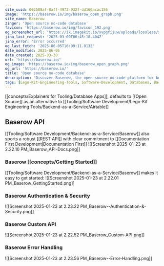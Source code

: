 ```yaml
---
site_uuid: 002588af-8aff-4973-932f-dd166acac156
image: 'https://baserow.io/img/baserow_open_graph.png'
site_name: Baserow
zinger: 'Open source no-code database'
favicon: 'https://baserow.io/img/favicon_192.png'
og_screenshot_url: 'https://ik.imagekit.io/xvpgfijuw/uploads/lossless/screenshots/20250604_Baserow_og_screenshot.jpeg'
jina_last_request: '2025-03-09T06:45:18.404Z'
jina_error: 'Error occurred'
og_last_fetch: '2025-06-05T16:09:11.013Z'
date_modified: 2025-06-05
date_created: 2025-03-30
url: 'https://baserow.io/'
og_image: 'https://baserow.io/img/baserow_open_graph.png'
og_url: 'https://baserow.io/'
title: 'Open source no-code database'
description: 'Discover Baserow, the open-source no-code platform for building databases and applications. No code or technical skills needed. Start creating for free today!'
tags: [Lego-Kit-Engineering-Tools, Software-Development, Databases, Backend-As-A-Service]
---
```


[[concepts/Explainers for Tooling/Database Apps]], defaults to [[Open Source]] as an alternative to [[Tooling/Software Development/Lego-Kit Engineering Tools/Backend-as-a-Service/Airtable]]

## Baserow API
[[Tooling/Software Development/Backend-as-a-Service/Baserow]] also sports a robust [[REST API]] with clear commitment to [[Documentation First Development|Documentation First]]
![[Screenshot 2025-01-23 at 2.22.10 PM_Baserow_API-Docs.png]]

### Baserow [[concepts/Getting Started]]
[[Tooling/Software Development/Backend-as-a-Service/Baserow]] makes it easy to get started:
![[Screenshot 2025-01-23 at 2.22.01 PM_Baserow_GettingStarted.png]]

### Baserow Authentication & Security
![[Screenshot 2025-01-23 at 2.23.22 PM_Baserow--Authentication-&-Security.png]]
### Baserow Custom API
![[Screenshot 2025-01-23 at 2.22.52 PM_Baserow_Custom-API.png]]
### Baserow Error Handling
![[Screenshot 2025-01-23 at 2.23.56 PM_Baserow--Error-Handling.png]]